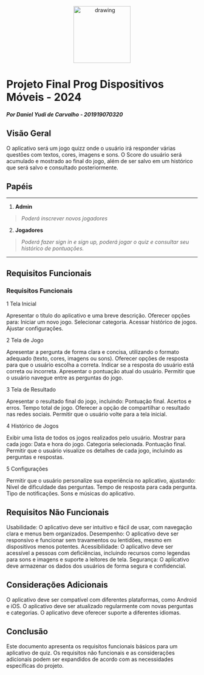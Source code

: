<p align="center"><img src="https://user-images.githubusercontent.com/55323701/82506032-25bbd600-9ad5-11ea-8b5e-e7c699d385af.png" alt="drawing" width="150"/></p>

# Projeto Final Prog Dispositivos Móveis - 2024

##### Por Daniel Yudi de Carvalho - 201919070320

## Visão Geral

O aplicativo será um jogo quizz onde o usuário irá responder várias questões com textos, cores, imagens e sons.
O Score do usuário será acumulado e mostrado ao final do jogo, além de ser salvo em um histórico que será salvo e consultado posteriormente.

## Papéis
___

1. **Admin**
> *Poderá inscrever novos jogadores*
2. **Jogadores**
> *Poderá fazer sign in e sign up, poderá jogar o quiz e consultar seu histórico de pontuações.*

___

## Requisitos Funcionais

### Requisitos Funcionais

1 Tela Inicial

Apresentar o título do aplicativo e uma breve descrição.
Oferecer opções para:
Iniciar um novo jogo.
Selecionar categoria.
Acessar histórico de jogos.
Ajustar configurações.

2 Tela de Jogo

Apresentar a pergunta de forma clara e concisa, utilizando o formato adequado (texto, cores, imagens ou sons).
Oferecer opções de resposta para que o usuário escolha a correta.
Indicar se a resposta do usuário está correta ou incorreta.
Apresentar o pontuação atual do usuário.
Permitir que o usuário navegue entre as perguntas do jogo.

3 Tela de Resultado

Apresentar o resultado final do jogo, incluindo:
Pontuação final.
Acertos e erros.
Tempo total de jogo.
Oferecer a opção de compartilhar o resultado nas redes sociais.
Permitir que o usuário volte para a tela inicial.

4 Histórico de Jogos

Exibir uma lista de todos os jogos realizados pelo usuário.
Mostrar para cada jogo:
Data e hora do jogo.
Categoria selecionada.
Pontuação final.
Permitir que o usuário visualize os detalhes de cada jogo, incluindo as perguntas e respostas.

5 Configurações

Permitir que o usuário personalize sua experiência no aplicativo, ajustando:
Nível de dificuldade das perguntas.
Tempo de resposta para cada pergunta.
Tipo de notificações.
Sons e músicas do aplicativo.

## Requisitos Não Funcionais

Usabilidade: O aplicativo deve ser intuitivo e fácil de usar, com navegação clara e menus bem organizados.
Desempenho: O aplicativo deve ser responsivo e funcionar sem travamentos ou lentidões, mesmo em dispositivos menos potentes.
Acessibilidade: O aplicativo deve ser acessível a pessoas com deficiências, incluindo recursos como legendas para sons e imagens e suporte a leitores de tela.
Segurança: O aplicativo deve armazenar os dados dos usuários de forma segura e confidencial.

## Considerações Adicionais

O aplicativo deve ser compatível com diferentes plataformas, como Android e iOS.
O aplicativo deve ser atualizado regularmente com novas perguntas e categorias.
O aplicativo deve oferecer suporte a diferentes idiomas.

## Conclusão

Este documento apresenta os requisitos funcionais básicos para um aplicativo de quiz. Os requisitos não funcionais e as considerações adicionais podem ser expandidos de acordo com as necessidades específicas do projeto.
